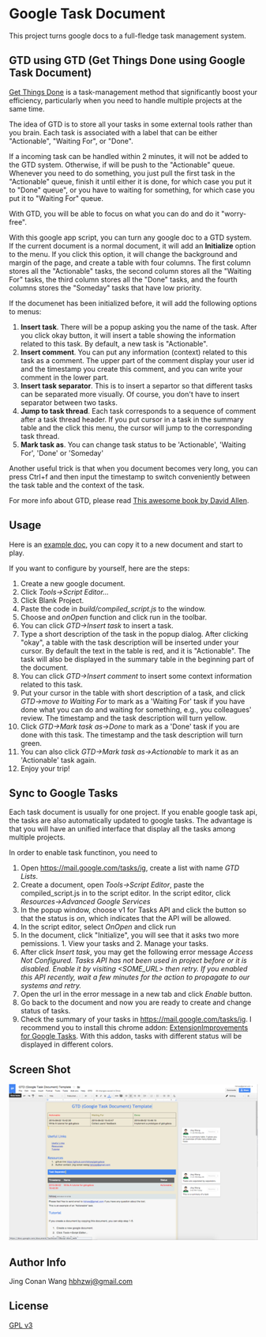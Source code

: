 # Google Task Document
This project turns google docs to a full-fledge task management system. 

GTD using GTD (Get Things Done using Google Task Document)
---------------------

[Get Things Done](http://gettingthingsdone.com/) is a task-management method that significantly boost your efficiency, particularly when you need to handle multiple projects at the same time. 

The idea of GTD is to store all your tasks in some external tools rather than you brain.  Each task is associated with a label that can be either "Actionable", "Waiting For", or "Done". 

If a incoming task can be handled within 2 minutes, it will not be added to the GTD system. Otherwise, if will be push to the "Actionable" queue. Whenever you need to do something, you just pull the first task in the "Actionable" queue, finish it until either it is done, for which case you put it to "Done" queue", or you have to waiting for something, for which case you put it to "Waiting For" queue. 

With GTD, you will be able to focus on what you can do and do it "worry-free". 

With this google app script, you can turn any google doc to a GTD
system. If the current document is a normal document, it will add an
**Initialize** option to the menu.
If you click this option, it will change the background and margin of
the page, and create a table with four columns. The first column stores
all the "Actionable" tasks, the second column stores all the "Waiting
For" tasks, the third column stores all the "Done" tasks, and the fourth
columns stores the "Someday" tasks that have low priority.

If the documenet has been initialized before, it will add the following
options to menus:
1. **Insert task**. There will be a popup asking you the name of the
task. After you click okay button, it will insert a table showing the
information related to this task. By default, a new task is "Actionable".
2. **Insert comment**. You can put any information (context) related to
this task as a comment. The upper part of the comment display your user
id and the timestamp you create this comment, and you can write your
comment in the lower part.
3. **Insert task separator**. This is to insert a separtor so that
different tasks can be separated more visually. Of course, you don't
have to insert separator between two tasks.
4. **Jump to task thread**. Each task corresponds to a sequence of
comment after a task thread header. If you put cursor in a task in the
summary table and the click this menu, the cursor will jump to the
corresponding task thread. 
3. **Mark task as**. You can change task status to be 'Actionable',
'Waiting For', 'Done' or 'Someday'

Another useful trick is that when you document becomes very long, you
can press Ctrl+f and then input the timestamp to switch conveniently
between the task table and the context of the task. 

For more info about GTD, please read [This awesome book by David Allen](http://www.amazon.com/Getting-Things-Done-Stress-Free-Productivity/dp/0142000280).

Usage
-----

Here is an [example doc](https://docs.google.com/document/d/18dowuhhSB5kajFRbJpmm7efWjU3V4AxYkuWMqhObPeI/edit?usp=sharing), you can copy it to a new document and start to play.

If you want to configure by yourself, here are the steps:

 1. Create a new google document.
 2. Click *Tools->Script Editor...*
 3. Click Blank Project.
 4. Paste the code in *build/compiled_script.js* to the window.
 5. Choose and *onOpen* function and click run in the toolbar.
 6. You can click *GTD->Insert task* to insert a task.
 7. Type a short description of the task in the popup dialog. After clicking "okay", a table with the task description will be inserted under your cursor. By default the text in the table is red, and it is "Actionable". The task will also be displayed in the summary table in the beginning part of the document.
 8. You can click *GTD->Insert comment* to insert some context information related to this task. 
 9. Put your cursor in the table with short description of a task, and click *GTD->move to Waiting For* to mark as a 'Waiting For' task if you have done what you can do and waiting for something, e.g., you colleagues' review. The timestamp and the task description will turn yellow. 
 10. Click *GTD->Mark task as->Done* to mark as a 'Done' task if you are done with this task. The timestamp and the task description will turn green.
 11. You can also click *GTD->Mark task as->Actionable* to mark it as an 'Actionable' task again. 
 12. Enjoy your trip!

Sync to Google Tasks
-------------------
Each task document is usually for one project.  If you enable google
task api, the tasks are also automatically updated to google tasks. The
advantage is that you will have an unified interface that display all
the tasks among multiple projects.

In order to enable task functinon, you need to 
 1. Open https://mail.google.com/tasks/ig, create a list with name *GTD
 Lists*.
 2. Create a document, open *Tools->Script Editor*, paste the
 compiled_script.js in to the script editor. In the script editor, click
 *Resources->Advanced Google Services*
 3. In the popup window, choose v1 for Tasks API and click the button so
 that the status is *on*, which indicates that the API will be allowed.
 4. In the script editor, select *OnOpen* and click run
 5. In the document, click "Initialize", you will see that it asks two
 more pemissions. 1. View your tasks and 2. Manage your tasks.
 6. After click *Insert task*, you may get the following error message
 *Access Not Configured. Tasks API has not been used in project
 <ID> before or it is disabled. Enable it by visiting <SOME_URL>
 then retry. If you enabled this API recently, wait a few minutes for
 the action to propagate to our systems and retry.*
 7. Open the url in the error message in a new tab and click *Enable*
 button.
 8. Go back to the document and now you are ready to create and change
 status of tasks.
 9. Check the summary of your tasks in https://mail.google.com/tasks/ig.
 I recommend you to install this chrome addon: [ExtensionImprovements
 for Google
 Tasks](https://chrome.google.com/webstore/detail/improvements-for-google-t/mhikceoaalnjmimabofghliacpmljocb?hl=en-US).
 With this addon, tasks with different status will be displayed in
 different colors.

Screen Shot
------------
![image](https://github.com/hbhzwj/gtd-gdocs/blob/master/resources/screenshot.png)



Author Info
-----------
Jing Conan Wang
hbhzwj@gmail.com

License
-------
[GPL v3](http://www.gnu.org/copyleft/gpl.html)
